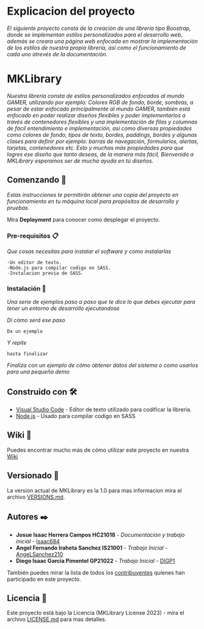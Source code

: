 # Explicacion del proyecto

_El siguiente proyecto consta de la creación de una librería tipo Boostrap, donde se implementan estilos personalizados para el desarrollo web, además se creara una página web enfocada en mostrar la implementación de los estilos de nuestra propia librería, así como el funcionamiento de cada uno atrevés de la documentación._

# MKLibrary

_Nuestra librería consta de estilos personalizados enfocados al mundo GAMER, utilizando por ejemplo: Colores RGB de fondo, borde, sombras, a pesar de estar enfocado principalmente al mundo GAMER, también está enfocado en poder realizar diseños flexibles y poder implementarlos a través de contenedores flexibles y una implementación de filas y columnas de fácil entendimiento e implementación, así como diversas propiedades como colores de fondo, tipos de texto, bordes, paddings, bordes y algunas clases para definir por ejemplo: barras de navegación, formularios, alertas, tarjetas, contenedores etc. Esto y muchas más propiedades para que logres ese diseño que tanto deseas, de la manera más fácil, Bienvenido a MKLibrary esperamos ser de mucha ayuda en tú diseños._

## Comenzando 🚀

_Estas instrucciones te permitirán obtener una copia del proyecto en funcionamiento en tu máquina local para propósitos de desarrollo y pruebas._

Mira **Deployment** para conocer como desplegar el proyecto.


### Pre-requisitos 📋

_Que cosas necesitas para instalar el software y como instalarlas_

```
-Un editor de texto.
-Node.js para compilar codigo en SASS.
-Instalacion previa de SASS.
```

### Instalación 🔧

_Una serie de ejemplos paso a paso que te dice lo que debes ejecutar para tener un entorno de desarrollo ejecutandose_

_Dí cómo será ese paso_

```
Da un ejemplo
```

_Y repite_

```
hasta finalizar
```

_Finaliza con un ejemplo de cómo obtener datos del sistema o como usarlos para una pequeña demo_

## Construido con 🛠️

* [Visual Studio Code](https://code.visualstudio.com/) - Editor de texto utilizado para codificar la libreria.
* [Node.js](https://nodejs.org/en) - Usado para compilar codigo en SASS

## Wiki 📖

Puedes encontrar mucho más de cómo utilizar este proyecto en nuestra [Wiki](https://github.com/tu/proyecto/wiki)

## Versionado 📌

La version actual de MKLibrary es la 1.0 para mas informacion mira el archivo [VERSIONS.md](VERSIONS.md).

## Autores ✒️

* **Josue Isaac Herrera Campos HC21018** - *Documentación y trabajo inicial* - [Isaac684](https://github.com/Isaac684)
* **Angel Fernando Iraheta Sanchez IS21001** - *Trabajo Inicial* - [AngeLSanchez210](https://github.com/AngeLSanchez210)
* **Diego Isaac Garcia Pimentel GP21022** - *Trabajo Inicial* - [DIGP1](https://github.com/DIGP1)

También puedes mirar la lista de todos los [contribuyentes](https://github.com/Isaac684/MKLibrary/graphs/contributors) quíenes han participado en este proyecto. 

## Licencia 📄

Este proyecto está bajo la Licencia (MKLibrary License 2023) - mira el archivo [LICENSE.md](LICENSE.md) para mas detalles.
